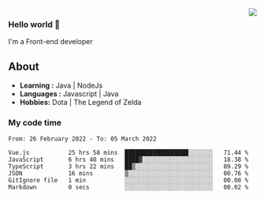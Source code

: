 <img align='right' src="https://github-readme-stats.vercel.app/api?username=jumodada&show_icons=true&theme=vue">

### Hello world 👋

I'm a Front-end developer 
    
## About
-  **Learning :** Java | NodeJs
-  **Languages :** Javascript | Java
-  **Hobbies:** Dota | The Legend of Zelda

### My code time

<!--START_SECTION:waka-->

```text
From: 26 February 2022 - To: 05 March 2022

Vue.js           25 hrs 58 mins  ██████████████████░░░░░░░   71.44 %
JavaScript       6 hrs 40 mins   ████▓░░░░░░░░░░░░░░░░░░░░   18.38 %
TypeScript       3 hrs 22 mins   ██▒░░░░░░░░░░░░░░░░░░░░░░   09.29 %
JSON             16 mins         ▒░░░░░░░░░░░░░░░░░░░░░░░░   00.76 %
GitIgnore file   1 min           ░░░░░░░░░░░░░░░░░░░░░░░░░   00.08 %
Markdown         0 secs          ░░░░░░░░░░░░░░░░░░░░░░░░░   00.02 %
```

<!--END_SECTION:waka-->
